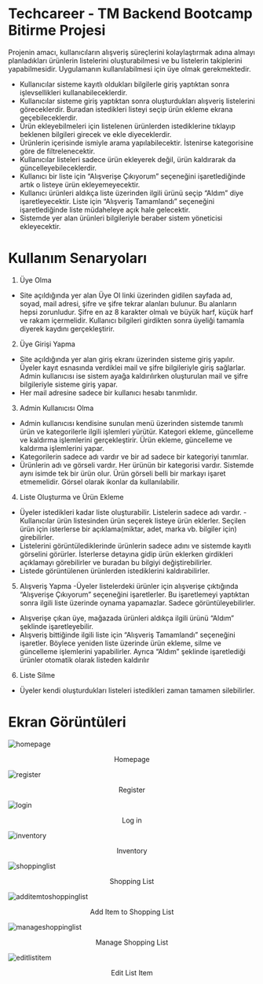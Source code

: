 # Techcareer - TM Backend Bootcamp Bitirme Projesi

Projenin amacı, kullanıcıların alışveriş süreçlerini kolaylaştırmak adına almayı planladıkları ürünlerin listelerini oluşturabilmesi ve bu listelerin takiplerini yapabilmesidir.
Uygulamanın kullanılabilmesi için üye olmak gerekmektedir.
-  Kullanıcılar sisteme kayıtlı oldukları bilgilerle giriş yaptıktan sonra işlevsellikleri kullanabileceklerdir.
- Kullanıcılar sisteme giriş yaptıktan sonra oluşturdukları alışveriş listelerini göreceklerdir. Buradan istedikleri listeyi seçip ürün ekleme ekrana geçebileceklerdir.
- Ürün ekleyebilmeleri için listelenen ürünlerden istediklerine tıklayıp beklenen bilgileri girecek ve ekle diyeceklerdir.
- Ürünlerin içerisinde ismiyle arama yapılabilecektir. İstenirse kategorisine göre de filtrelenecektir.
- Kullanıcılar listeleri sadece ürün ekleyerek değil, ürün kaldırarak da güncelleyebileceklerdir.
- Kullanıcı bir liste için “Alışverişe Çıkıyorum” seçeneğini işaretlediğinde artık o listeye ürün ekleyemeyecektir.
- Kullanıcı ürünleri aldıkça liste üzerinden ilgili ürünü seçip “Aldım” diye işaretleyecektir. Liste için “Alışveriş Tamamlandı” seçeneğini işaretlediğinde liste müdaheleye açık hale gelecektir.
- Sistemde yer alan ürünleri bilgileriyle beraber sistem yöneticisi ekleyecektir.

# Kullanım Senaryoları
1. Üye Olma
  - Site açıldığında yer alan Üye Ol linki üzerinden gidilen sayfada ad, soyad, mail adresi, şifre ve şifre tekrar alanları bulunur. Bu alanların hepsi zorunludur. Şifre en az 8 karakter olmalı ve büyük harf, küçük harf ve rakam içermelidir. Kullanıcı bilgileri girdikten sonra üyeliği tamamla diyerek kaydını gerçekleştirir.
2. Üye Girişi Yapma
  - Site açıldığında yer alan giriş ekranı üzerinden sisteme giriş yapılır. Üyeler kayıt esnasında verdiklei mail ve şifre bilgileriyle giriş sağlarlar. Admin kullanıcısı ise sistem ayağa kaldırılırken oluşturulan mail ve şifre bilgileriyle sisteme giriş yapar.
  - Her mail adresine sadece bir kullanıcı hesabı tanımlıdır.
3. Admin Kullanıcısı Olma
  - Admin kullanıcısı kendisine sunulan menü üzerinden sistemde tanımlı ürün ve kategorilerle ilgili işlemleri yürütür. Kategori ekleme, güncelleme ve kaldırma işlemlerini gerçekleştirir. Ürün ekleme, güncelleme ve kaldırma işlemlerini yapar.
  - Kategorilerin sadece adı vardır ve bir ad sadece bir kategoriyi tanımlar.
  - Ürünlerin adı ve görseli vardır. Her ürünün bir kategorisi vardır. Sistemde aynı isimde tek bir ürün olur. Ürün görseli belli bir markayı işaret etmemelidir. Görsel olarak ikonlar da kullanılabilir.
4. Liste Oluşturma ve Ürün Ekleme
  - Üyeler istedikleri kadar liste oluşturabilir. Listelerin sadece adı vardır.
  -Kullanıcılar ürün listesinden ürün seçerek listeye ürün eklerler. Seçilen ürün için isterlerse bir açıklama(miktar, adet, marka vb. bilgiler için) girebilirler.
  - Listelerini görüntülediklerinde ürünlerin sadece adını ve sistemde kayıtlı görselini görürler. İsterlerse detayına gidip ürün eklerken girdikleri açıklamayı görebilirler ve buradan bu bilgiyi değiştirebilirler.
  - Listede görüntülenen ürünlerden istediklerini kaldırabilirler.
5. Alışveriş Yapma
-Üyeler listelerdeki ürünler için alışverişe çıktığında “Alışverişe Çıkıyorum” seçeneğini işaretlerler. Bu işaretlemeyi yaptıktan sonra ilgili liste üzerinde oynama yapamazlar. Sadece görüntüleyebilirler.
  - Alışverişe çıkan üye, mağazada ürünleri aldıkça ilgili ürünü “Aldım” şeklinde işaretleyebilir.
  - Alışveriş bittiğinde ilgili liste için “Alışveriş Tamamlandı” seçeneğini işaretler. Böylece yeniden liste üzerinde ürün ekleme, silme ve güncelleme işlemlerini yapabilirler. Ayrıca “Aldım” şeklinde işaretlediği ürünler otomatik olarak listeden kaldırılır
6. Liste Silme
  - Üyeler kendi oluşturdukları listeleri istedikleri zaman tamamen silebilirler.

# Ekran Görüntüleri

![homepage](https://r.resimlink.com/lzbSsFR.png "homepage")
<p align="center">Homepage</p>

![register](https://r.resimlink.com/6RUMzm7.png "register")
<p align="center">Register</p>

![login](https://r.resimlink.com/RY0pzDmT.png "login")
<p align="center">Log in</p>

![inventory](https://r.resimlink.com/ANTSECG1I.png "inventory")
<p align="center">Inventory</p>

![shoppinglist](https://r.resimlink.com/6Wh9SMdLke.png "shoppinglist")
<p align="center">Shopping List</p>

![additemtoshoppinglist](https://r.resimlink.com/iyZwe.png "additemtoshoppinglist")
<p align="center">Add Item to Shopping List</p>

![manageshoppinglist](https://r.resimlink.com/iD5kXehum6N.png "manageshoppinglist")
<p align="center">Manage Shopping List</p>

![editlistitem](https://r.resimlink.com/yLxGANsOFa.png "editlistitem")
<p align="center">Edit List Item</p>
